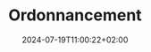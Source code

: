 ---
weight: 999
title: "Ordonnancement"
description: ""
icon: "update"
date: "2024-07-19T11:00:22+02:00"
lastmod: "2024-07-19T11:00:22+02:00"
draft: false
toc: true
---